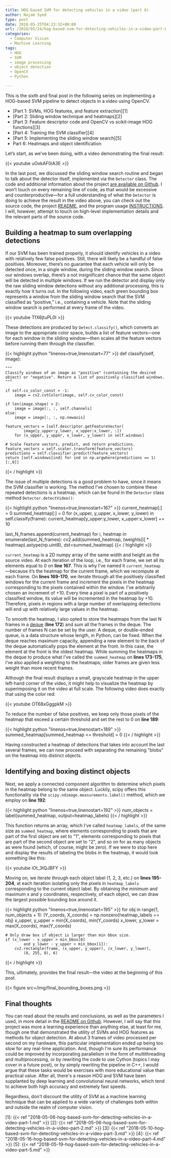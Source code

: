 ```yaml
---
title: HOG-based SVM for detecting vehicles in a video (part 6)
author: Najam Syed
type: post
date: 2018-05-25T04:23:32+00:00
url: /2018/05/24/hog-based-svm-for-detecting-vehicles-in-a-video-part-6/
categories:
  - Computer Vision
  - Machine Learning
tags:
  - HOG
  - SVM
  - image processing
  - object detection
  - OpenCV
  - Python

---
```

This is the sixth and final post in the following series on implementing a
HOG-based SVM pipeline to detect objects in a video using OpenCV.

- [Part 1: SVMs, HOG features, and feature extraction][1]
- [Part 2: Sliding window technique and heatmaps][2]
- [Part 3: Feature descriptor code and OpenCV vs scikit-image HOG functions][3]
- [Part 4: Training the SVM classifier][4]
- [Part 5: Implementing the sliding window search][5]
- Part 6: Heatmaps and object identification

Let&#8217;s start, as we&#8217;ve been doing, with a video demonstrating the
final result:

{{< youtube uOxkAF0iA3E >}}

In the last post, we discussed the sliding window search routine and began to
talk about the detector itself, implemented via the `Detector` class. The code
and additional information about the project
[are available on Github](https://github.com/nrsyed/svm-vehicle-detector). I won&#8217;t touch on every remaining line of
code, as that would be excessive and counterproductive&#8212;for a full
understanding of what the `Detector` is doing to achieve the result in the video
above, you can check out the source code, the project
[README](https://github.com/nrsyed/svm-vehicle-detector/blob/master/README.md), and the program usage
[INSTRUCTIONS](https://github.com/nrsyed/svm-vehicle-detector/blob/master/INSTRUCTIONS.md). I will, however, attempt to touch on high-level implementation
details and the relevant parts of the source code.

## Building a heatmap to sum overlapping detections

If our SVM has been trained properly, it should identify vehicles in a video
with relatively few false positives. Still, there will likely be a handful of
false positives. Moreover, there&#8217;s no guarantee that each vehicle will
only be detected once, in a single window, during the sliding window search.
Since our windows overlap, there&#8217;s a not insignificant chance that the
same object will be detected in multiple windows. If we run the detector and
display only the raw sliding window detections without any additional
processing, this is exactly how it turns out. In the following video, each green
bounding box represents a window from the sliding window search that the SVM
classified as &#8220;positive,&#8221; i.e., containing a vehicle. Note that the
sliding window search is performed at every frame of the video.

{{< youtube TfX6jtuPL0I >}}

These detections are produced by `Detect.classify()`, which converts an image to
the appropriate color space, builds a list of feature vectors&#8212;one for each
window in the sliding window&#8212;then scales all the feature vectors before
running them through the classifier.

{{< highlight python "linenos=true,linenostart=77" >}}
def classify(self, image):

    """
    Classify windows of an image as "positive" (containing the desired
    object) or "negative". Return a list of positively classified windows.
    """

    if self.cv_color_const > -1:
        image = cv2.cvtColor(image, self.cv_color_const)

    if len(image.shape) > 2:
        image = image[:, :, self.channels]
    else:
        image = image[:, :, np.newaxis]

    feature_vectors = [self.descriptor.getFeatureVector(
            image[y_upper:y_lower, x_upper:x_lower, :])
        for (x_upper, y_upper, x_lower, y_lower) in self.windows]

    # Scale feature vectors, predict, and return predictions.
    feature_vectors = self.scaler.transform(feature_vectors)
    predictions = self.classifier.predict(feature_vectors)
    return [self.windows[ind] for ind in np.argwhere(predictions == 1)[:,0]]
{{< / highlight >}}

The issue of multiple detections is a good problem to have, since it means the
SVM classifier is working. The method I&#8217;ve chosen to combine these
repeated detections is a heatmap, which can be found in the `Detector` class
method `Detector.detectVideo()`:

{{< highlight python "linenos=true,linenostart=167" >}}
current_heatmap[:] = 0
summed_heatmap[:] = 0
for (x_upper, y_upper, x_lower, y_lower) in self.classify(frame):
    current_heatmap[y_upper:y_lower, x_upper:x_lower] += 10

last_N_frames.append(current_heatmap)
for i, heatmap in enumerate(last_N_frames):
    cv2.add(summed_heatmap, (weights[i] * heatmap).astype(np.uint8),
        dst=summed_heatmap)
{{< / highlight >}}

`current_heatmap` is a 2D numpy array of the same width and height as the source
video. At each iteration of the loop, i.e., for each frame, we set all its
elements equal to 0 on **line 167**. This is why I&#8217;ve named it
`current_heatmap` &#8212;because it&#8217;s the heatmap for the current frame,
which we recompute at each frame. On **lines 169-170**, we iterate through all
the positively classified windows for the current frame and increment the pixels
in the heatmap corresponding to the pixels contained within the window.
I&#8217;ve arbitrarily chosen an increment of +10. Every time a pixel is part of
a positively classified window, its value will be incremented in the heatmap by
+10. Therefore, pixels in regions with a large number of overlapping detections
will end up with relatively large values in the heatmap.

To smooth the heatmap, I also opted to store the heatmaps from the last N frames
in a
[deque](https://docs.python.org/3/library/collections.html#collections.deque) (**line 172**) and sum all the frames in the deque. The number of
frames N can be set by the user. A deque, or double-ended queue, is a data
structure whose length, in Python, can be fixed. When the deque reaches maximum
capacity, appending a new element to the back of the deque automatically pops
the element at the front. In this case, the element at the front is the oldest
heatmap. While summing the heatmaps in the deque to produce what I&#8217;ve
called the `summed_heatmap` on **lines 173-175**, I&#8217;ve also applied a
weighting to the heatmaps; older frames are given less weight than more recent
frames.

Although the final result displays a small, grayscale heatmap in the upper
left-hand corner of the video, it might help to visualize the heatmap by
superimposing it on the video at full scale. The following video does exactly
that using the color red:

{{< youtube OT68xGggpkM >}}

To reduce the number of false positives, we keep only those pixels of the
heatmap that exceed a certain threshold and set the rest to 0 on **line 189**:

{{< highlight python "linenos=true,linenostart=189" >}}
summed_heatmap[summed_heatmap <= threshold] = 0
{{< / highlight >}}

Having constructed a heatmap of detections that takes into account the last
several frames, we can now proceed with separating the remaining "blobs" on the
heatmap into distinct objects.

## Identifying and boxing distinct objects

Next, we apply a connected component algorithm to determine which pixels in the
heatmap belong to the same object. Luckily, scipy offers this functionality via
the `scipy.ndimage.measurements.label()` method, which we employ on **line
192**:

{{< highlight python "linenos=true,linenostart=192" >}}
num_objects = label(summed_heatmap, output=heatmap_labels)
{{< / highlight >}}

This function returns an array, which I've called `heatmap_labels`, of the same
size as `summed_heatmap`, where elements corresponding to pixels that are part
of the first object are set to "1", elements corresponding to pixels that are
part of the second object are set to "2", and so on for as many objects as were
found (which, of course, might be zero). If we were to stop here and display the
results of labeling the blobs in the heatmap, it would look something like this:

{{< youtube iOt_3tQJBFY >}}

Moving on, we iterate through each object label (1, 2, 3, etc.) on **lines
195-204**, at each iteration isolating only the pixels in `heatmap_labels`
corresponding to the current object label. By obtaining the minimum and maximum
x and y coordinates, respectively, of each object, we can draw the largest
possible bounding box around it.

{{< highlight python "linenos=true,linenostart=195" >}}
for obj in range(1, num_objects + 1):
    (Y_coords, X_coords) = np.nonzero(heatmap_labels == obj)
    x_upper, y_upper = min(X_coords), min(Y_coords)
    x_lower, y_lower = max(X_coords), max(Y_coords)

    # Only draw box if object is larger than min bbox size.
    if (x_lower - x_upper > min_bbox[0]
            and y_lower - y_upper > min_bbox[1]):
        cv2.rectangle(frame, (x_upper, y_upper), (x_lower, y_lower),
            (0, 255, 0), 6)
{{< / highlight >}}

This, ultimately, provides the final result&#8212;the video at the beginning of
this post.

{{< figure src=/img/final_bounding_boxes.png >}}

## Final thoughts

You can read about the results and conclusions, as well as the parameters I
used, in more detail in the
[README on Github](https://github.com/nrsyed/svm-vehicle-detector/blob/master/README.md). However, I will say that this project was more a learning
experience than anything else, at least for me, though one that demonstrated the
utility of SVMs and HOG features as methods for object detection. At about 3
frames of video processed per second on my hardware, this particular
implementation ended up being too slow for any real-time application. And,
though I'm sure its performance could be improved by incorporating parallelism
in the form of multithreading and multiprocessing, or by rewriting the code to
use Cython (topics I may cover in a future post), or by simply rewriting the
pipeline in C++, I would argue that these tasks would be exercises with more
educational value than practical value. After all, there's a reason HOG and SVM
have been supplanted by deep learning and convolutional neural networks, which
tend to achieve both high accuracy and extremely fast speeds.

Regardless, don't discount the utility of SVM as a machine learning technique
that can be applied to a wide variety of challenges both within and outside the
realm of computer vision.

[1]: {{< ref "2018-05-06-hog-based-svm-for-detecting-vehicles-in-a-video-part-1.md" >}}
[2]: {{< ref "2018-05-06-hog-based-svm-for-detecting-vehicles-in-a-video-part-2.md" >}}
[3]: {{< ref "2018-05-10-hog-based-svm-for-detecting-vehicles-in-a-video-part-3.md" >}}
[4]: {{< ref "2018-05-16-hog-based-svm-for-detecting-vehicles-in-a-video-part-4.md" >}}
[5]: {{< ref "2018-05-19-hog-based-svm-for-detecting-vehicles-in-a-video-part-5.md" >}}

